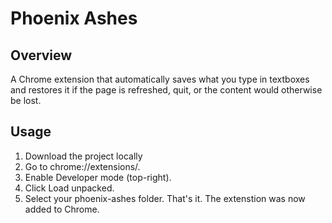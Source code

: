 # Phoenix Ashes

## Overview
A Chrome extension that automatically saves what you type in textboxes and restores it if the page is refreshed, quit, or the content would otherwise be lost.

## Usage
1) Download the project locally
2) Go to chrome://extensions/.
3) Enable Developer mode (top-right).
4) Click Load unpacked.
5) Select your phoenix-ashes folder. That's it. The extenstion was now added to Chrome.
